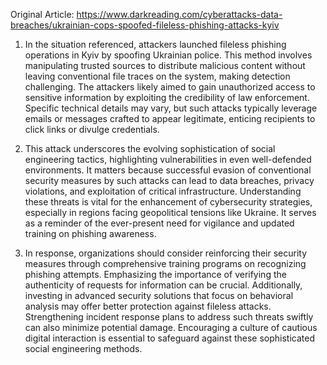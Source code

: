 Original Article: https://www.darkreading.com/cyberattacks-data-breaches/ukrainian-cops-spoofed-fileless-phishing-attacks-kyiv

1) In the situation referenced, attackers launched fileless phishing operations in Kyiv by spoofing Ukrainian police. This method involves manipulating trusted sources to distribute malicious content without leaving conventional file traces on the system, making detection challenging. The attackers likely aimed to gain unauthorized access to sensitive information by exploiting the credibility of law enforcement. Specific technical details may vary, but such attacks typically leverage emails or messages crafted to appear legitimate, enticing recipients to click links or divulge credentials.

2) This attack underscores the evolving sophistication of social engineering tactics, highlighting vulnerabilities in even well-defended environments. It matters because successful evasion of conventional security measures by such attacks can lead to data breaches, privacy violations, and exploitation of critical infrastructure. Understanding these threats is vital for the enhancement of cybersecurity strategies, especially in regions facing geopolitical tensions like Ukraine. It serves as a reminder of the ever-present need for vigilance and updated training on phishing awareness.

3) In response, organizations should consider reinforcing their security measures through comprehensive training programs on recognizing phishing attempts. Emphasizing the importance of verifying the authenticity of requests for information can be crucial. Additionally, investing in advanced security solutions that focus on behavioral analysis may offer better protection against fileless attacks. Strengthening incident response plans to address such threats swiftly can also minimize potential damage. Encouraging a culture of cautious digital interaction is essential to safeguard against these sophisticated social engineering methods.